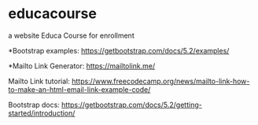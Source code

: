 # educacourse
a website Educa Course for enrollment

*Bootstrap examples: https://getbootstrap.com/docs/5.2/examples/

*Mailto Link Generator: https://mailtolink.me/

Mailto Link tutorial: https://www.freecodecamp.org/news/mailto-link-how-to-make-an-html-email-link-example-code/

Bootstrap docs: https://getbootstrap.com/docs/5.2/getting-started/introduction/